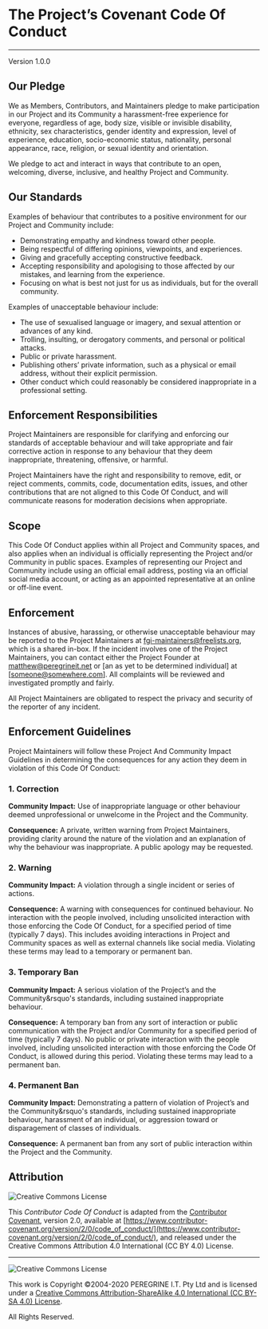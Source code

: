 # The Project&rsquo;s Covenant Code Of Conduct

---

Version 1.0.0

## Our Pledge

We as Members, Contributors, and Maintainers pledge to make participation in our Project and its Community a harassment-free experience for everyone, regardless of age, body size, visible or invisible disability, ethnicity, sex characteristics, gender identity and expression, level of experience, education, socio-economic status, nationality, personal appearance, race, religion, or sexual identity and orientation.

We pledge to act and interact in ways that contribute to an open, welcoming, diverse, inclusive, and healthy Project and Community.

## Our Standards

Examples of behaviour that contributes to a positive environment for our Project and Community include:

- Demonstrating empathy and kindness toward other people.
- Being respectful of differing opinions, viewpoints, and experiences.
- Giving and gracefully accepting constructive feedback.
- Accepting responsibility and apologising to those affected by our mistakes, and learning from the experience.
- Focusing on what is best not just for us as individuals, but for the overall community.

Examples of unacceptable behaviour include:

- The use of sexualised language or imagery, and sexual attention or advances of any kind.
- Trolling, insulting, or derogatory comments, and personal or political attacks.
- Public or private harassment.
- Publishing others&rsquo; private information, such as a physical or email address, without their explicit permission.
- Other conduct which could reasonably be considered inappropriate in a professional setting.

## Enforcement Responsibilities

Project Maintainers are responsible for clarifying and enforcing our standards of acceptable behaviour and will take appropriate and fair corrective action in response to any behaviour that they deem inappropriate, threatening, offensive, or harmful.

Project Maintainers have the right and responsibility to remove, edit, or reject comments, commits, code, documentation edits, issues, and other contributions that are not aligned to this Code Of Conduct, and will communicate reasons for moderation decisions when appropriate.

## Scope

This Code Of Conduct applies within all Project and Community spaces, and also applies when an individual is officially representing the Project and/or Community in public spaces. Examples of representing our Project and Community include using an official email address, posting via an official social media account, or acting as an appointed representative at an online or off-line event.

## Enforcement

Instances of abusive, harassing, or otherwise unacceptable behaviour may be reported to the Project Maintainers at <fgi-maintainers@freelists.org>, which is a shared in-box. If the incident involves one of the Project Maintainers, you can contact either the Project Founder at <matthew@peregrineit.net> or [an as yet to be determined individual] at [someone@somewhere.com]. All complaints will be reviewed and investigated promptly and fairly.

All Project Maintainers are obligated to respect the privacy and security of the reporter of any incident.

## Enforcement Guidelines

Project Maintainers will follow these Project And Community Impact Guidelines in determining the consequences for any action they deem in violation of this Code Of Conduct:

### 1. Correction

**Community Impact:** Use of inappropriate language or other behaviour deemed unprofessional or unwelcome in the Project and the Community.

**Consequence:** A private, written warning from Project Maintainers, providing clarity around the nature of the violation and an explanation of why the behaviour was inappropriate. A public apology may be requested.

### 2. Warning

**Community Impact:** A violation through a single incident or series of actions.

**Consequence:** A warning with consequences for continued behaviour. No interaction with the people involved, including unsolicited interaction with those enforcing the Code Of Conduct, for a specified period of time (typically 7 days). This includes avoiding interactions in Project and Community spaces as well as external channels like social media. Violating these terms may lead to a temporary or permanent ban.

### 3. Temporary Ban

**Community Impact:** A serious violation of the Project&rsquo;s and the Community&rsquo's standards, including sustained inappropriate behaviour.

**Consequence:** A temporary ban from any sort of interaction or public communication with the Project and/or Community for a specified period of time (typically 7 days). No public or private interaction with the people involved, including unsolicited interaction
with those enforcing the Code Of Conduct, is allowed during this period. Violating these terms may lead to a permanent ban.

### 4. Permanent Ban

**Community Impact:** Demonstrating a pattern of violation of Project&rsquo;s and the Community&rsquo's standards, including sustained inappropriate behaviour,  harassment of an individual, or aggression toward or disparagement of classes of individuals.

**Consequence:** A permanent ban from any sort of public interaction within the Project and the Community.

## Attribution

![Creative Commons License](https://i.creativecommons.org/l/by-sa/4.0/88x31.png "Creative Commons License")

This *Contributor Code Of Conduct* is adapted from the [Contributor Covenant](https://www.contributor-covenant.org), version 2.0, available at [https://www.contributor-covenant.org/version/2/0/code_of_conduct/](https://www.contributor-covenant.org/version/2/0/code_of_conduct/), and released under the Creative Commons Attribution 4.0 International (CC BY 4.0) License.

---

![Creative Commons License](https://i.creativecommons.org/l/by-sa/4.0/88x31.png "Creative Commons License")

This work is Copyright &copy;2004-2020 PEREGRINE I.T. Pty Ltd and is licensed under a [Creative Commons Attribution-ShareAlike 4.0 International (CC BY-SA 4.0) License](https://creativecommons.org/licenses/by-sa/4.0/).

All Rights Reserved.
